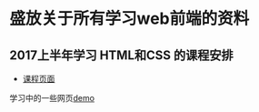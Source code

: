 # 盛放关于所有学习web前端的资料

## 2017上半年学习 HTML和CSS 的课程安排

- [课程页面](https://github.com/liujinmenghaoren/web/tree/master/HTML%20and%20CSS)

学习中的一些网页[demo]()
